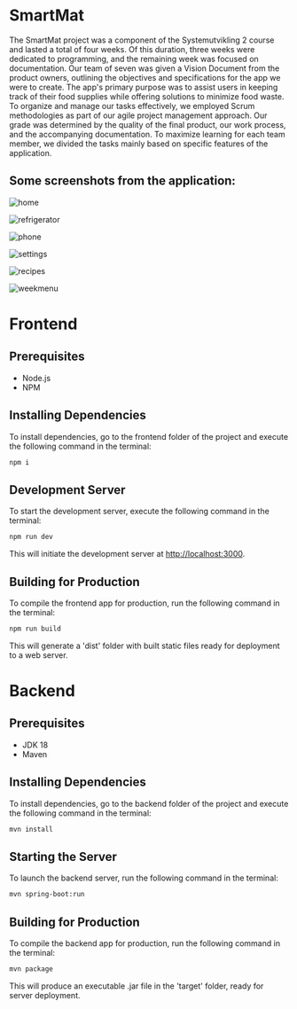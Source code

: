 # SmartMat

The SmartMat project was a component of the Systemutvikling 2 course and lasted a total of four weeks. Of this duration, three weeks were dedicated to programming, and the remaining week was focused on documentation. Our team of seven was given a Vision Document from the product owners, outlining the objectives and specifications for the app we were to create. The app's primary purpose was to assist users in keeping track of their food supplies while offering solutions to minimize food waste. To organize and manage our tasks effectively, we employed Scrum methodologies as part of our agile project management approach. Our grade was determined by the quality of the final product, our work process, and the accompanying documentation. To maximize learning for each team member, we divided the tasks mainly based on specific features of the application.

## Some screenshots from the application: 

![home](https://github.com/ecschoye/idatt2106_2023_05/blob/main/screenshots/home.png)

![refrigerator](https://github.com/ecschoye/idatt2106_2023_05/blob/main/screenshots/kjoleskab.png)

![phone](https://github.com/ecschoye/idatt2106_2023_05/blob/main/screenshots/phone.png)

![settings](https://github.com/ecschoye/idatt2106_2023_05/blob/main/screenshots/settings'.png)

![recipes](https://github.com/ecschoye/idatt2106_2023_05/blob/main/screenshots/recipe_dark.png)

![weekmenu](https://github.com/ecschoye/idatt2106_2023_05/blob/main/screenshots/week_dark.png)

# Frontend

## Prerequisites
- Node.js
- NPM

## Installing Dependencies
To install dependencies, go to the frontend folder of the project and execute the following command in the terminal:
```bash
npm i
```

## Development Server
To start the development server, execute the following command in the terminal:
```bash
npm run dev
```
This will initiate the development server at [http://localhost:3000](http://localhost:3000).

## Building for Production
To compile the frontend app for production, run the following command in the terminal:
```bash
npm run build
```
This will generate a 'dist' folder with built static files ready for deployment to a web server.

# Backend

## Prerequisites
- JDK 18
- Maven

## Installing Dependencies
To install dependencies, go to the backend folder of the project and execute the following command in the terminal:
```bash
mvn install
```

## Starting the Server
To launch the backend server, run the following command in the terminal:
```bash
mvn spring-boot:run
```

## Building for Production
To compile the backend app for production, run the following command in the terminal:
```bash
mvn package
```
This will produce an executable .jar file in the 'target' folder, ready for server deployment.
